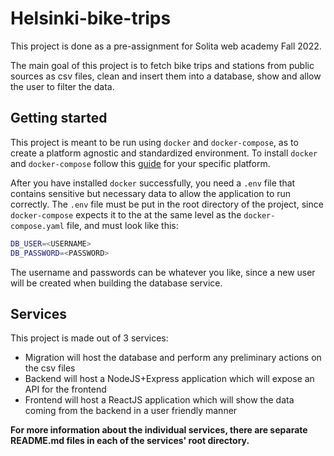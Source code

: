 # Helsinki-bike-trips
This project is done as a pre-assignment for Solita web academy Fall 2022.

The main goal of this project is to fetch bike trips and stations from public sources as csv files, clean and insert them into a database,
show and allow the user to filter the data.

## Getting started

This project is meant to be run using `docker` and `docker-compose`, as to create a platform agnostic and standardized environment.
To install `docker` and `docker-compose` follow this [guide](https://docs.docker.com/get-docker/) for your specific platform.

After you have installed `docker` successfully, you need a `.env` file that contains sensitive but necessary data to allow the application to run correctly.
The `.env` file must be put in the root directory of the project, since `docker-compose` expects it to the at the same level as the `docker-compose.yaml` file,
and must look like this:

```sh
DB_USER=<USERNAME>
DB_PASSWORD=<PASSWORD>
```

The username and passwords can be whatever you like, since a new user will be created when building the database service.

## Services

This project is made out of 3 services:

- Migration will host the database and perform any preliminary actions on the csv files
- Backend will host a NodeJS+Express application which will expose an API for the frontend
- Frontend will host a ReactJS application which will show the data coming from the backend in a user friendly manner

**For more information about the individual services, there are separate README.md files in each of the services' root directory.**
